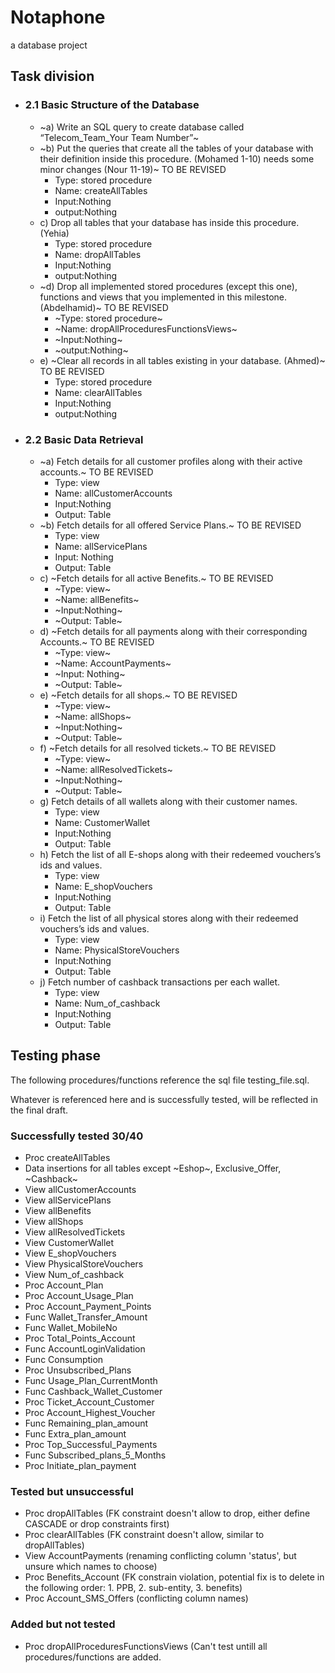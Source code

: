 # Notaphone

a database project

## Task division

- ### 2.1 Basic Structure of the Database

  - ~a) Write an SQL query to create database called “Telecom_Team_Your Team Number”~
  - ~b) Put the queries that create all the tables of your database with their definition inside this procedure.
    (Mohamed 1-10) needs some minor changes
    (Nour 11-19)~ TO BE REVISED
    - Type: stored procedure
    - Name: createAllTables
    - Input:Nothing
    - output:Nothing
  - c) Drop all tables that your database has inside this procedure. (Yehia)
    - Type: stored procedure
    - Name: dropAllTables
    - Input:Nothing
    - output:Nothing
  - ~d) Drop all implemented stored procedures (except this one), functions and views that you implemented in this milestone. (Abdelhamid)~ TO BE REVISED
    - ~Type: stored procedure~
    - ~Name: dropAllProceduresFunctionsViews~
    - ~Input:Nothing~
    - ~output:Nothing~
  - e) ~Clear all records in all tables existing in your database. (Ahmed)~ TO BE REVISED
    - Type: stored procedure
    - Name: clearAllTables
    - Input:Nothing
    - output:Nothing

- ### 2.2 Basic Data Retrieval
  - ~a) Fetch details for all customer profiles along with their active accounts.~ TO BE REVISED
    - Type: view
    - Name: allCustomerAccounts
    - Input:Nothing
    - Output: Table
  - ~b) Fetch details for all offered Service Plans.~ TO BE REVISED
    - Type: view
    - Name: allServicePlans
    - Input: Nothing
    - Output: Table
  - c) ~Fetch details for all active Benefits.~ TO BE REVISED
    - ~Type: view~
    - ~Name: allBenefits~
    - ~Input:Nothing~
    - ~Output: Table~
  - d) ~Fetch details for all payments along with their corresponding Accounts.~ TO BE REVISED
    - ~Type: view~
    - ~Name: AccountPayments~
    - ~Input: Nothing~
    - ~Output: Table~
  - e) ~Fetch details for all shops.~ TO BE REVISED
    - ~Type: view~
    - ~Name: allShops~
    - ~Input:Nothing~
    - ~Output: Table~
  - f) ~Fetch details for all resolved tickets.~ TO BE REVISED
    - ~Type: view~
    - ~Name: allResolvedTickets~
    - ~Input:Nothing~
    - ~Output: Table~
  - g) Fetch details of all wallets along with their customer names.
    - Type: view
    - Name: CustomerWallet
    - Input:Nothing
    - Output: Table
  - h) Fetch the list of all E-shops along with their redeemed vouchers’s ids and values.
    - Type: view
    - Name: E_shopVouchers
    - Input:Nothing
    - Output: Table
  - i) Fetch the list of all physical stores along with their redeemed vouchers’s ids and values.
    - Type: view
    - Name: PhysicalStoreVouchers
    - Input:Nothing
    - Output: Table
  - j) Fetch number of cashback transactions per each wallet.
    - Type: view
    - Name: Num_of_cashback
    - Input:Nothing
    - Output: Table

## Testing phase

The following procedures/functions reference the sql file testing_file.sql.

Whatever is referenced here and is successfully tested, will be reflected
in the final draft.

### Successfully tested 30/40

- Proc createAllTables
- Data insertions for all tables except ~Eshop~, Exclusive_Offer, ~Cashback~
- View allCustomerAccounts
- View allServicePlans
- View allBenefits
- View allShops
- View allResolvedTickets
- View CustomerWallet
- View E_shopVouchers
- View PhysicalStoreVouchers
- View Num_of_cashback
- Proc Account_Plan
- Proc Account_Usage_Plan
- Proc Account_Payment_Points
- Func Wallet_Transfer_Amount
- Func Wallet_MobileNo
- Proc Total_Points_Account
- Func AccountLoginValidation
- Func Consumption
- Proc Unsubscribed_Plans
- Func Usage_Plan_CurrentMonth
- Func Cashback_Wallet_Customer
- Proc Ticket_Account_Customer
- Proc Account_Highest_Voucher
- Func Remaining_plan_amount
- Func Extra_plan_amount
- Proc Top_Successful_Payments
- Func Subscribed_plans_5_Months
- Proc Initiate_plan_payment

### Tested but unsuccessful

- Proc dropAllTables (FK constraint doesn't allow to drop, either define
    CASCADE or drop constraints first)
- Proc clearAllTables (FK constraint doesn't allow, similar to dropAllTables)
- View AccountPayments (renaming conflicting column 'status', but unsure which
    names to choose)
- Proc Benefits_Account (FK constrain violation, potential fix is to delete
  in the following order: 1. PPB, 2. sub-entity, 3. benefits)
- Proc Account_SMS_Offers (conflicting column names)

### Added but not tested

- Proc dropAllProceduresFunctionsViews (Can't test untill all
    procedures/functions are added.
